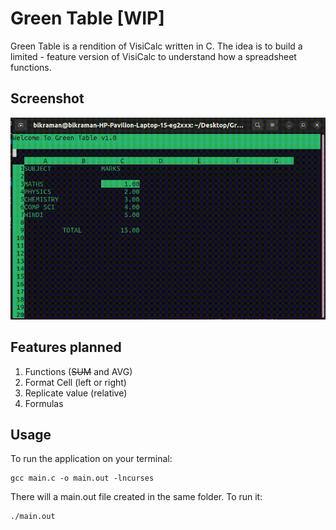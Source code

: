 # Green Table [WIP]

Green Table is a rendition of VisiCalc written in C. The idea is to build a limited - feature version of VisiCalc to understand how a spreadsheet functions.

## Screenshot

![](https://github.com/beniezsche/Green-Table/blob/master/screenshot/gtable.gif)

## Features planned

1. Functions (~~SUM~~ and AVG)
2. Format Cell (left or right)
3. Replicate value (relative)
4. Formulas

## Usage

To run the application on your terminal:

```
gcc main.c -o main.out -lncurses
```

There will a main.out file created in the same folder. To run it:

```
./main.out
```